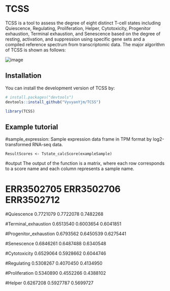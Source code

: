 # TCSS
TCSS is a tool to assess the degree of eight distinct T-cell states including Quiescence, Regulating, Proliferation, Helper, Cytotoxicity, Progenitor exhaustion, Terminal exhaustion, and Senescence based on the degree of resting, activation, and suppression using specific gene sets and a compiled reference spectrum from transcriptomic data. The major algorithm of TCSS is shown as follows:

![image](https://github.com/JingminYang/TstateScore/blob/main/TCSSalgorithm.jpg)
## Installation

You can install the development version of TCSS by:

``` r
# install.packages("devtools")
devtools::install_github("VyvyanYjm/TCSS")

library(TCSS)
```

## Example tutorial

#sample_expression: Sample expression data frame in TPM format by log2-transformed RNA-seq data.
```
ResultScores <- Tstate_calcScore(exampleSample)
``` 
#output
The output of the function is a matrix, where each row corresponds to a score name and each column represents a sample name.  


#                       ERR3502705 ERR3502706 ERR3502712  
                       
#Quiescence             0.7721079  0.7722078  0.7482268  

#Terminal_exhaustion    0.6513540  0.6003654  0.6041851  

#Progenitor_exhaustion  0.6793562  0.6450539  0.6275441  

#Senescence             0.6846261  0.6487488  0.6340548  

#Cytotoxicity           0.6529064  0.5928662  0.6044746  

#Regulating             0.5308267  0.4070450  0.4134950  

#Proliferation          0.5340890  0.4552266  0.4388102  

#Helper                 0.6267208  0.5927787  0.5699727  

